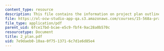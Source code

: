```yaml
---
content_type: resource
description: This file contains the information on project plan outline.
file: https://ol-ocw-studio-app-qa.s3.amazonaws.com/courses/15-568a-practical-information-technology-management-spring-2005/7e9daeb010aa0f7513716c7d1e6d85e4_2_plan.pdf
file_type: application/pdf
parent_uid: 6fce17bd-bcae-e5c9-fbf4-9ac28a0b570c
resourcetype: Document
title: 2_plan.pdf
uid: 7e9daeb0-10aa-0f75-1371-6c7d1e6d85e4
---
```


